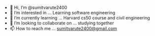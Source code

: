 - 👋 Hi, I’m @sumitvarute2400
- 👀 I’m interested in ... Learning software engineering 
- 🌱 I’m currently learning ... Harvard cs50 course and civil engineering 
- 💞️ I’m looking to collaborate on ... studying together 
- 📫 How to reach me ... sumitvarute2400@gmail.com

<!---
sumitvarute2400/sumitvarute2400 is a ✨ special ✨ repository because its `README.md` (this file) appears on your GitHub profile.
You can click the Preview link to take a look at your changes.
--->
